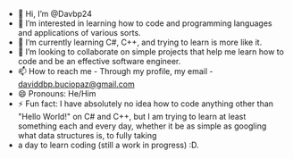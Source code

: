 - 👋 Hi, I’m @Davbp24
- 👀 I’m interested in learning how to code and programming languages and applications of various sorts.
- 🌱 I’m currently learning C#, C++, and trying to learn is more like it.
- 💞️ I’m looking to collaborate on simple projects that help me learn how to code and be an effective software engineer.
- 📫 How to reach me - Through my profile, my email - daviddbp.buciopaz@gmail.com
- 😄 Pronouns: He/Him
- ⚡ Fun fact: I have absolutely no idea how to code anything other than "Hello World!" on C# and C++, but I am trying to learn at least something each and every day, whether it be as simple as googling what data structures is, to fully taking
- a day to learn coding (still a work in progress) :D.

<!---
Davbp24/Davbp24 is a ✨ special ✨ repository because its `README.md` (this file) appears on your GitHub profile.
You can click the Preview link to take a look at your changes.
--->
